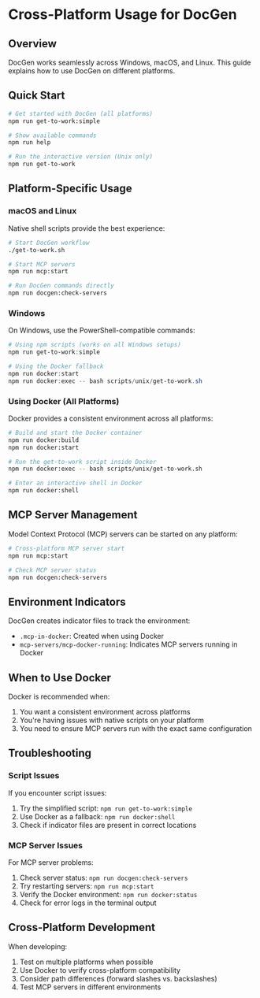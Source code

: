 # Cross-Platform Usage for DocGen

## Overview

DocGen works seamlessly across Windows, macOS, and Linux. This guide explains how to use DocGen on different platforms.

## Quick Start

```bash
# Get started with DocGen (all platforms)
npm run get-to-work:simple

# Show available commands
npm run help

# Run the interactive version (Unix only)
npm run get-to-work
```

## Platform-Specific Usage

### macOS and Linux

Native shell scripts provide the best experience:

```bash
# Start DocGen workflow
./get-to-work.sh

# Start MCP servers
npm run mcp:start

# Run DocGen commands directly
npm run docgen:check-servers
```

### Windows

On Windows, use the PowerShell-compatible commands:

```powershell
# Using npm scripts (works on all Windows setups)
npm run get-to-work:simple

# Using the Docker fallback
npm run docker:start
npm run docker:exec -- bash scripts/unix/get-to-work.sh
```

### Using Docker (All Platforms)

Docker provides a consistent environment across all platforms:

```bash
# Build and start the Docker container
npm run docker:build
npm run docker:start

# Run the get-to-work script inside Docker
npm run docker:exec -- bash scripts/unix/get-to-work.sh

# Enter an interactive shell in Docker
npm run docker:shell
```

## MCP Server Management

Model Context Protocol (MCP) servers can be started on any platform:

```bash
# Cross-platform MCP server start
npm run mcp:start

# Check MCP server status
npm run docgen:check-servers
```

## Environment Indicators

DocGen creates indicator files to track the environment:

- `.mcp-in-docker`: Created when using Docker
- `mcp-servers/mcp-docker-running`: Indicates MCP servers running in Docker

## When to Use Docker

Docker is recommended when:

1. You want a consistent environment across platforms
2. You're having issues with native scripts on your platform
3. You need to ensure MCP servers run with the exact same configuration

## Troubleshooting

### Script Issues

If you encounter script issues:

1. Try the simplified script: `npm run get-to-work:simple`
2. Use Docker as a fallback: `npm run docker:shell`
3. Check if indicator files are present in correct locations

### MCP Server Issues

For MCP server problems:

1. Check server status: `npm run docgen:check-servers`
2. Try restarting servers: `npm run mcp:start`
3. Verify the Docker environment: `npm run docker:status`
4. Check for error logs in the terminal output

## Cross-Platform Development

When developing:

1. Test on multiple platforms when possible
2. Use Docker to verify cross-platform compatibility
3. Consider path differences (forward slashes vs. backslashes)
4. Test MCP servers in different environments